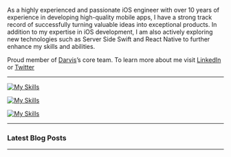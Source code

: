 As a highly experienced and passionate iOS engineer with over 10 years of experience in developing high-quality mobile apps, I have a strong track record of successfully turning valuable ideas into exceptional products. In addition to my expertise in iOS development, I am also actively exploring new technologies such as Server Side Swift and React Native to further enhance my skills and abilities. 

Proud member of [Darvis](https://darvis.com)’s core team. To learn more about me visit [LinkedIn](https://www.linkedin.com/in/syedzainulabideen/) or [Twitter](https://twitter.com/s_zainulabideen)



---

[![My Skills](https://skillicons.dev/icons?i=swift,react&theme=light)]()

[![My Skills](https://skillicons.dev/icons?i=docker,firebase,git,github,githubactions,sqlite&theme=light)]()

[![My Skills](https://skillicons.dev/icons?i=androidstudio,vscode,xd,figma&theme=light)]()

---

### Latest Blog Posts

---
